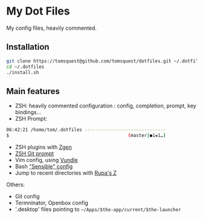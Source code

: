 # My Dot Files

My config files, heavily commented.

## Installation

``` bash
git clone https://tomsquest@github.com/tomsquest/dotfiles.git ~/.dotfiles
cd ~/.dotfiles
./install.sh
```

## Main features

* ZSH: heavily commented configuration : config, completion, prompt, key bindings...
* ZSH Prompt:

 ``` bash
06:42:21 /home/tom/.dotfiles ------------------------------
$                                            (master|●1✚1…)
```

- ZSH plugins with [Zgen](https://github.com/tarjoilija/zgen)
- [ZSH Git prompt](https://github.com/olivierverdier/zsh-git-prompt)
- Vim config, using [Vundle](https://github.com/gmarik/vundle)
- Bash ["Sensible" config](https://github.com/mrzool/bash-sensible)
- Jump to recent directories with [Rupa's Z](https://github.com/rupa/z)

Others:

- Git config
- Termninator, Openbox config
- '.desktop' files pointing to `~/Apps/$the-app/current/$the-launcher`

